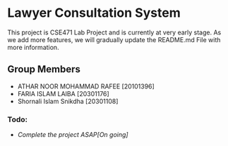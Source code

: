 # Lawyer Consultation System
This project is CSE471 Lab Project and is currently at very early stage.
As we add more features, we will gradually update the README.md File 
with more information.

## Group Members
* ATHAR NOOR MOHAMMAD RAFEE [20101396]
* FARIA ISLAM LAIBA [20301176]
* Shornali Islam Snikdha [20301108]

### Todo:
 * _Complete the project ASAP[On going]_
